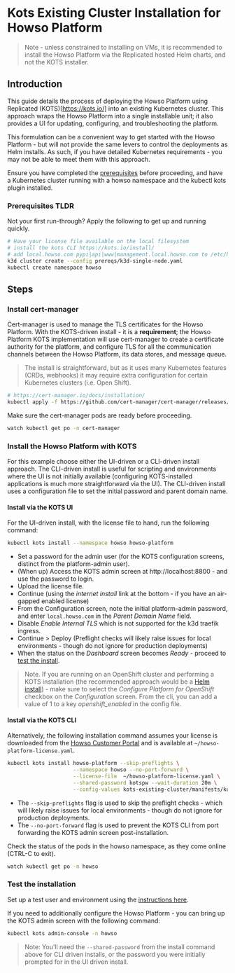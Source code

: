 # Kots Existing Cluster Installation for Howso Platform 

> Note - unless constrained to installing on VMs, it is recommended to install the Howso Platform via the Replicated hosted Helm charts, and not the KOTS installer.

## Introduction

This guide details the process of deploying the Howso Platform using Replicated (KOTS)[https://kots.io/] into an existing Kubernetes cluster.  This approach wraps the Howso Platform into a single installable unit; it also provides a UI for updating, configuring, and troubleshooting the platform. 

This formulation can be a convenient way to get started with the Howso Platform - but will not provide the same levers to control the deployments as Helm installs.  As such, if you have detailed Kubernetes requirements - you may not be able to meet them with this approach. 

Ensure you have completed the [prerequisites](../prereqs/README.md) before proceeding, and have a Kubernetes cluster running with a howso namespace and the kubectl kots plugin installed.


### Prerequisites TLDR

Not your first run-through?  Apply the following to get up and running quickly. 
```sh
# Have your license file available on the local filesystem 
# install the kots CLI https://kots.io/install/
# add local.howso.com pypi|api|www|management.local.howso.com to /etc/hosts 
k3d cluster create --config prereqs/k3d-single-node.yaml
kubectl create namespace howso
```


## Steps

### Install cert-manager

Cert-manager is used to manage the TLS certificates for the Howso Platform.  With the KOTS-driven install - it is a **requirement**; the Howso Platform KOTS implementation will use cert-manager to create a certificate authority for the platform, and configure TLS for all the communication channels between the Howso Platform, its data stores, and message queue. 

> The install is straightforward, but as it uses many Kubernetes features (CRDs, webhooks) it may require extra configuration for certain Kubernetes clusters (i.e. Open Shift).  

```sh
# https://cert-manager.io/docs/installation/ 
kubectl apply -f https://github.com/cert-manager/cert-manager/releases/download/v1.13.3/cert-manager.yaml
```

Make sure the cert-manager pods are ready before proceeding.  
```sh
watch kubectl get po -n cert-manager
```

### Install the Howso Platform with KOTS 

For this example choose either the UI-driven or a CLI-driven install approach.  The CLI-driven install is useful for scripting and environments where the UI is not initially available (configuring KOTS-installed applications is much more straightforward via the UI).  The CLI-driven install uses a configuration file to set the initial password and parent domain name.


#### Install via the KOTS UI

For the UI-driven install, with the license file to hand, run the following command: 

```sh
kubectl kots install --namespace howso howso-platform
```

- Set a password for the admin user (for the KOTS configuration screens, distinct from the platform-admin user).  
- (When up) Access the KOTS admin screen at http://localhost:8800 - and use the password to login.
- Upload the license file.
- Continue (using the _internet install_ link at the bottom - if you have an air-gapped enabled license)
- From the Configuration screen, note the initial platform-admin password, and enter `local.howso.com` in the _Parent Domain Name_ field.
- Disable _Enable Internal TLS_ which is not supported for the k3d traefik ingress.
- Continue > Deploy (Preflight checks will likely raise issues for local environments - though do not ignore for production deployments)
- When the status on the _Dashboard_ screen becomes _Ready_ - proceed to [test the install](#test-the-installation).

> Note. If you are running on an OpenShift cluster and performing a KOTS installation (the recommended approach would be a [Helm install](../helm-openshift/README.md)) - make sure to select the _Configure Platform for OpenShift_ checkbox on the _Configuration_ screen.  From the cli, you can add a value of 1 to a key _openshift_enabled_ in the config file.


#### Install via the KOTS CLI

Alternatively, the following installation command assumes your license is downloaded from the [Howso Customer Portal](https://portal.howso.com) and is available at `~/howso-platform-license.yaml`.

```sh
kubectl kots install howso-platform --skip-preflights \
                     --namespace howso --no-port-forward \
                     --license-file  ~/howso-platform-license.yaml \
                     --shared-password kotspw --wait-duration 20m \
                     --config-values kots-existing-cluster/manifests/kots-howso-platform.yaml
```

- The `--skip-preflights` flag is used to skip the preflight checks - which will likely raise issues for local environments - though do not ignore for production deployments.
- The `--no-port-forward` flag is used to prevent the KOTS CLI from port forwarding the KOTS admin screen post-installation.

Check the status of the pods in the howso namespace, as they come online (CTRL-C to exit).
```sh
watch kubectl get po -n howso
```


### Test the installation

Set up a test user and environment using the [instructions here](../common/README.md#login-to-the-howso-platform).

If you need to additionally configure the Howso Platform - you can bring up the KOTS admin screen with the following command:
```sh
kubectl kots admin-console -n howso
```

> Note: You'll need the `--shared-password` from the install command above for CLI driven installs, or the password you were initially prompted for in the UI driven install.
